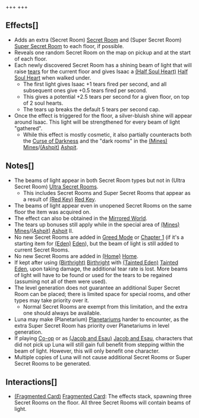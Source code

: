 +++
+++

Effects[]
---------


* Adds an extra (Secret Room) [Secret Room](/wiki/Secret_Room "Secret Room") and (Super Secret Room) [Super Secret Room](/wiki/Super_Secret_Room "Super Secret Room") to each floor, if possible.
* Reveals one random Secret Room on the map on pickup and at the start of each floor.
* Each newly discovered Secret Room has a shining beam of light that will raise [tears](/wiki/Tears "Tears") for the current floor and gives Isaac a [(Half Soul Heart)](/wiki/Half_Soul_Heart "Half Soul Heart") [Half Soul Heart](/wiki/Half_Soul_Heart "Half Soul Heart") when walked under.
	+ The first light gives Isaac +1 tears fired per second, and all subsequent ones give +0.5 tears fired per second.
	+ This gives a potential +2.5 tears per second for a given floor, on top of 2 soul hearts.
	+ The tears up breaks the default 5 tears per second cap.
* Once the effect is triggered for the floor, a silver-bluish shine will appear around Isaac. This light will be strengthened for every beam of light "gathered".
	+ While this effect is mostly cosmetic, it also partially counteracts both the [Curse of Darkness](/wiki/Curses "Curses") and the "dark rooms" in the [(Mines)](/wiki/Mines "Mines") [Mines](/wiki/Mines "Mines")/[(Ashpit)](/wiki/Ashpit "Ashpit") [Ashpit](/wiki/Ashpit "Ashpit").


Notes[]
-------


* The beams of light appear in both Secret Room types but not in (Ultra Secret Room) [Ultra Secret Rooms](/wiki/Ultra_Secret_Room "Ultra Secret Room").
	+ This includes Secret Rooms and Super Secret Rooms that appear as a result of [(Red Key)](/wiki/Red_Key "Red Key") [Red Key](/wiki/Red_Key "Red Key").
* The beams of light appear even in unopened Secret Rooms on the same floor the item was acquired on.
* The effect can also be obtained in the [Mirrored World](/wiki/Mirrored_World "Mirrored World").
* The tears up bonuses still apply while in the special area of [(Mines)](/wiki/Mines "Mines") [Mines](/wiki/Mines "Mines")/[(Ashpit)](/wiki/Ashpit "Ashpit") [Ashpit](/wiki/Ashpit "Ashpit") II.
* No new Secret Rooms are added in [Greed Mode](/wiki/Greed_Mode "Greed Mode") or [Chapter 1](/wiki/Chapters#Chapter_1 "Chapters") (if it's a starting item for  [(Eden)](/wiki/Eden "Eden") [Eden](/wiki/Eden "Eden")), but the beam of light is still added to current Secret Rooms.
* No new Secret Rooms are added in [(Home)](/wiki/Home "Home") [Home](/wiki/Home "Home").
* If kept after using [(Birthright)](/wiki/Birthright "Birthright") [Birthright](/wiki/Birthright "Birthright") with  [(Tainted Eden)](/wiki/Tainted_Eden "Tainted Eden") [Tainted Eden](/wiki/Tainted_Eden "Tainted Eden"), upon taking damage, the additional tear rate is lost. More beams of light will have to be found or used for the tears to be regained (assuming not all of them were used).
* The level generation does not guarantee an additional Super Secret Room can be placed; there is limited space for special rooms, and other types may take priority over it.
	+ Normal Secret Rooms are exempt from this limitation, and the extra one should always be available.
* Luna may make (Planetarium) [Planetariums](/wiki/Planetarium "Planetarium") harder to encounter, as the extra Super Secret Room has priority over Planetariums in level generation.
* If playing [Co-op](/wiki/Co-op "Co-op") or as  [(Jacob and Esau)](/wiki/Jacob_and_Esau "Jacob and Esau") [Jacob and Esau](/wiki/Jacob_and_Esau "Jacob and Esau"), characters that did not pick up Luna will still gain full benefit from stepping within the beam of light. However, this will only benefit one character.
* Multiple copies of Luna will not cause additional Secret Rooms or Super Secret Rooms to be generated.


Interactions[]
--------------


* [(Fragmented Card)](/wiki/Fragmented_Card "Fragmented Card") [Fragmented Card](/wiki/Fragmented_Card "Fragmented Card"): The effects stack, spawning three Secret Rooms on the floor. All three Secret Rooms will contain beams of light.


